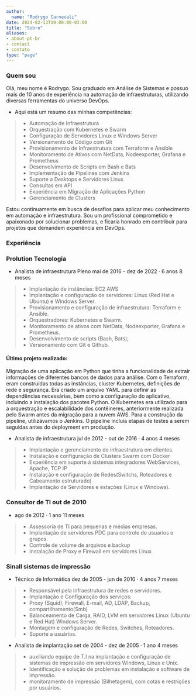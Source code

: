 ```yaml
---
author:
  name: "Rodrygo Carnevali"
date: 2024-02-13T19:00:00-03:00
title: "Sobre"
aliases:
- about-pt-br
- contact
- contato
type: "page"
---
```

### Quem sou

Olá, meu nome é Rodrygo. Sou graduado em Análise de Sistemas e possuo mais de 10 anos de experiência na automação de infraestruturas, utilizando diversas ferramentas do universo DevOps.

- Aqui está um resumo das minhas competências:

 > - Automação de Infraestrutura
 > - Orquestração com Kubernetes e Swarm
 > - Configuração de Servidores Linux e Windows Server
 > - Versionamento de Código com Git
 > - Provisionamento de Infraestrutura com Terraform e Ansible
 > - Monitoramento de Ativos com NetData, Nodeexporter, Grafana e Prometheus
 > - Desenvolvimento de Scripts em Bash e Bats
 > - Implementação de Pipelines com Jenkins
 > - Suporte a Desktops e Servidores Linux
 > - Consultas em API
 > - Experiência em Migração de Aplicações Python
 > - Gerenciamento de Clusters

Estou continuamente em busca de desafios para aplicar meu conhecimento em automação e infraestrutura. Sou um profissional comprometido e apaixonado por solucionar problemas, e ficaria honrado em contribuir para projetos que demandem experiência em DevOps.

### Experiência

### Prolution Tecnologia
- Analista de infraestrutura Pleno mai de 2016 - dez de 2022 · 6 anos 8 meses
 > - Implantação de instâncias: EC2 AWS
 > - Implantação e configuração de servidores: Linux (Red Hat e Ubuntu) e Windows Server.
 > - Provisionamento e configuração de infraestrutura: Terraform e Ansible.
 > - Orquestradores: Kubernetes e Swarm.
 > - Monitoramento de ativos com NetData, Nodeexporter, Grafana e Prometheus.
 > - Desenvolvimento de scripts (Bash, Bats);
 > - Versionamento com Git e Github.

#### Último projeto realizado:
Migração de uma aplicação em Python que tinha a funcionalidade de extrair informações de diferentes bancos de dados para análise.
Com o Terraform, eram construídas todas as instâncias, cluster Kubernetes, definições de rede e segurança.
Era criado um arquivo YAML para definir as dependências necessárias, bem como a configuração do aplicativo, incluindo a instalação dos pacotes Python.
O Kubernetes era utilizado para a orquestração e escalabilidade dos contêineres, anteriormente realizada pelo Swarm antes da migração para a nuvem AWS.
Para a construção da pipeline, utilizávamos o Jenkins. O pipeline incluía etapas de testes a serem seguidas antes do deployment em produção.

- Analista de infraestrutura jul de 2012 - out de 2016 · 4 anos 4 meses
 > - Implantação e gerenciamento de infraestrutura em clientes.
 > - Instalação e configuração de Clusters Swarm com Docker
 > - Experiência em suporte à sistemas integradores WebServices, Apache, TCP IP
 > - Instalação e configuração de Redes(Switchs, Roteadores e Cabeamento estruturado)
 > - Implantação de Servidores e estações (Linux e Windows).

### Consultor de TI out de 2010 
- ago de 2012 · 1 ano 11 meses

 > - Assessoria de TI para pequenas e médias empresas.
 > - Implantação de servidores PDC para controle de usuarios e grupos.
 > - Controle de volume de arquivos e backup
 > - Instalação de Proxy e Firewall em servidores Linux

### Sinall sistemas de impressão 
- Técnico de Informática dez de 2005 - jun de 2010 · 4 anos 7 meses
 > - Responsável pela infraestrutura de redes e servidores.
 > - Implantação e Configuração dos serviços:
 > - Proxy (Squid), Firewall, E-mail, AD, LDAP, Backup, compartilhamento(Smb)
 > - Balanceamento de Carga, RAID, LVM em servidores Linux (Ubuntu e Red Hat) Windows Server.
 > - Montagem e configuração de Redes, Switches, Roteadores.
 > - Suporte a usuários.

- Analista de implantação set de 2004 - dez de 2005 · 1 ano 4 meses
 > - auxiliando equipe de T.I na implantação e configuração de sistemas de impressão em servidores Windows, Linux e Unix.
 > - Identificação e solução de problemas em instalação e software de impressão.
 > - monitoramento de impressão (Bilhetagem), com cotas e restrições por usuários.
